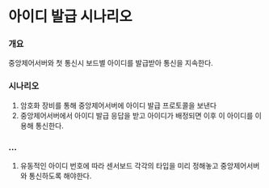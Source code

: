 # 아이디 발급 시나리오

### 개요

중앙제어서버와 첫 통신시 보드별 아이디를 발급받아 통신을 지속한다.

### 시나리오

1. 암호화 장비를 통해 중앙제어서버에 아이디 발급 프로토콜을 보낸다
2. 중앙제어서버에서 아이디 발급 응답을 받고 아이디가 배정되면 이후 이 아이디를 이용해 통신한다.

### ...

1. 유동적인 아이디 번호에 따라 센서보드 각각의 타입을 미리 정해놓고 중앙제어서버와 통신하도록 해야한다.